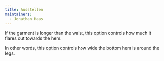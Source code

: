```yaml
---
title: Ausstellen
maintainers:
  - Jonathan Haas
---
```


If the garment is longer than the waist, this option controls how much it flares out towards the hem.

In other words, this option controls how wide the bottom hem is around the legs.
